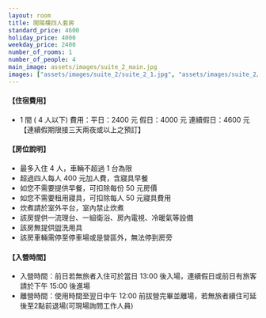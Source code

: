 ```yaml
---
layout: room
title: 閲陽樓四人套房
standard_price: 4600
holiday_price: 4000
weekday_price: 2400
number_of_rooms: 1
number_of_people: 4
main_image: assets/images/suite_2_main.jpg
images: ["assets/images/suite_2/suite_2_1.jpg", "assets/images/suite_2/suite_2_2.jpg", "assets/images/suite_2/suite_2_3.jpg", "assets/images/suite_2/suite_2_4.jpg", "assets/images/suite_2/suite_2_5.jpg", "assets/images/suite_2/suite_2_6.jpg", "assets/images/suite_2/suite_2_7.jpg", "assets/images/suite_2/suite_2_8.jpg", "assets/images/suite_2/suite_2_9.jpg", "assets/images/suite_2/suite_2_10.jpg", "assets/images/suite_2/suite_2_11.jpg", "assets/images/suite_2/suite_2_12.jpg", "assets/images/suite_2/suite_2_13.jpg", "assets/images/suite_2/suite_2_14.jpg", "assets/images/suite_2/suite_2_15.jpg", "assets/images/suite_2/suite_2_16.jpg", "assets/images/map_info.jpg", "assets/images/booking_announcement.jpg"]
---
```


<h4 class="yellow">【住宿費用】</h4>
<ul class="yellow">
  <li>1 間 ( 4 人以下) 費用：平日：2400 元  假日：4000 元  連續假日：4600 元【連續假期限接三天兩夜或以上之預訂】</li>
</ul>

#### 【房位說明】
- 最多入住 4 人，車輛不超過 1 台為限
- 超過四人每人 400 元加人費，含寢具早餐
- 如您不需要提供早餐，可扣除每份 50 元房價
- 如您不需要租用寢具，可扣除每人 50 元寢具費用
- 炊煮請於室外平台，室內禁止炊煮
- 該房提供一流理台、一組衛浴、房內電視、冷暖氣等設備
- 該房無提供盥洗用具
- 該房車輛需停至停車場或是營區外，無法停到房旁

<h4 class="yellow">【入營時間】</h4>
<ul class="yellow">
  <li>入營時間：前日若無旅者入住可於當日 13:00 後入場，連續假日或前日有旅客請於下午 15:00 後進場</li>
  <li>離營時間：使用時間至翌日中午 12:00 前拔營完畢並離場，若無旅者續住可延後至2點前退場(可現場詢問工作人員)</li>
</ul>
